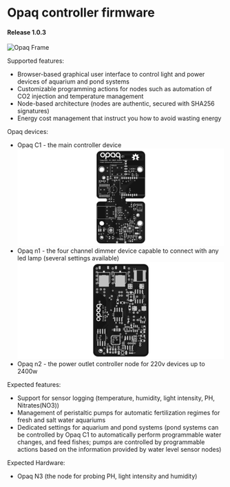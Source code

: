 # Opaq controller firmware
#### Release 1.0.3

![Opaq Frame](/tools/images/opaq_framev103.png?raw=true "Opaq Frame")

Supported features:
- Browser-based graphical user interface to control light and power devices of aquarium and pond systems
- Customizable programming actions for nodes such as automation of CO2 injection and temperature management
- Node-based architecture (nodes are authentic, secured with SHA256 signatures)
- Energy cost management that instruct you how to avoid wasting energy

Opaq devices:
- Opaq C1 - the main controller device ![Opaq C1 Frame](/hardware/opac_c1/v1.0/opaqc1_board_top.jpg?raw=true "Opaq C1 Frame")
- Opaq n1 - the four channel dimmer device capable to connect with any led lamp (several settings available) ![Opaq n1 Frame](/hardware/opac_n1/v2/top.jpg?raw=true "Opaq n1 Frame")
- Opaq n2 - the power outlet controller node for 220v devices up to 2400w

Expected features:
- Support for sensor logging (temperature, humidity, light intensity, PH, Nitrates(NO3))
- Management of peristaltic pumps for automatic fertilization regimes for fresh and salt water aquariums
- Dedicated settings for aquarium and pond systems (pond systems can be controlled by Opaq C1 to automatically perform programmable water changes, and feed fishes; pumps are controlled by programmable actions based on the information provided by water level sensor nodes)

Expected Hardware:
- Opaq N3 (the node for probing PH, light intensity and humidity)





